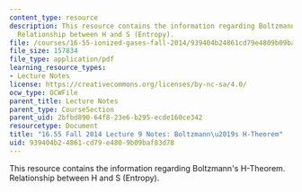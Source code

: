 ```yaml
---
content_type: resource
description: This resource contains the information regarding Boltzmann's H-Theorem.
  Relationship between H and S (Entropy).
file: /courses/16-55-ionized-gases-fall-2014/939404b24861cd79e4809b09baf83d78_MIT16_55F14_Lecture9.pdf
file_size: 157834
file_type: application/pdf
learning_resource_types:
- Lecture Notes
license: https://creativecommons.org/licenses/by-nc-sa/4.0/
ocw_type: OCWFile
parent_title: Lecture Notes
parent_type: CourseSection
parent_uid: 2bfbd890-64f8-23e6-b295-ecde160ce342
resourcetype: Document
title: "16.55 Fall 2014 Lecture 9 Notes: Boltzmann\u2019s H-Theorem"
uid: 939404b2-4861-cd79-e480-9b09baf83d78
---
```

This resource contains the information regarding Boltzmann's H-Theorem. Relationship between H and S (Entropy).